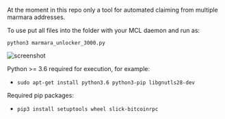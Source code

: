 At the moment in this repo only a tool for automated claiming from multiple marmara addresses.

To use put all files into the folder with your MCL daemon and run as:

`python3 marmara_unlocker_3000.py`


![screenshot](https://i.imgur.com/z497Lu2.png )


Python >= 3.6 required for execution, for example: 

*  `sudo apt-get install python3.6 python3-pip libgnutls28-dev`

Required pip packages:

* `pip3 install setuptools wheel slick-bitcoinrpc`
